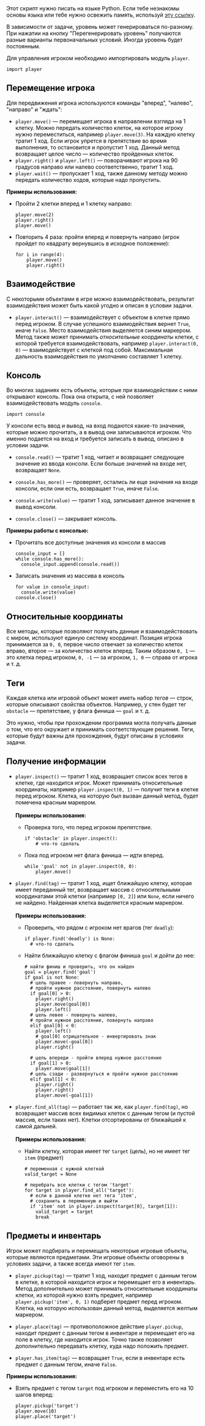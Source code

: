 <font color="black">
Этот скрипт нужно писать на языке Python. Если тебе незнакомы основы языка или тебе нужно освежить память, используй <a href="https://docs.python.org/3/tutorial/index.html" target="_blank" rel="nofollow">эту ссылку</a>.

В зависимости от задачи, уровень может генерироваться по-разному. При нажатии на кнопку "Перегенерировать уровень" получаются разные варианты первоначальных условий. Иногда уровень будет постоянным.

Для управления игроком необходимо импортировать модуль `player`.

```
import player
```

## Перемещение игрока

Для передвижения игрока используются команды "вперед", "налево", "направо" и "ждать":
    
- `player.move()` — перемещает игрока в направлении взгляда на 1 клетку. 
  Можно передать количество клеток, на которое игроку нужно переместиться, 
  например `player.move(3)`. На каждую клетку тратит 1 ход. Если игрок упрется в препятствие во время выполнения, то остановится и пропустит 1 ход. 
  Данный метод возвращает целое число — количество пройденных клеток.
- `player.right()` и `player.left()` — поворачивают игрока на 90 градусов направо или налево соответственно, тратит 1 ход.
- `player.wait()` — пропускает 1 ход, также данному методу можно передать количество ходов, которые надо пропустить.

**Примеры использования:**
- Пройти 2 клетки вперед и 1 клетку направо:
  ```
  player.move(2)
  player.right()
  player.move()
  ```
- Повторить 4 раза: пройти вперед и повернуть направо (игрок пройдет по квадрату вернувшись в исходное положение):
  ```
  for i in range(4):
      player.move()
      player.right()
  ```

## Взаимодействие

С некоторыми объектами в игре можно взаимодействовать, результат взаимодействия может быть какой угодно и описан в условии задачи. 

- `player.interact()` — взаимодействует с объектом в клетке прямо перед игроком. 
  В случае успешного взаимодействия вернет `True`, иначе `False`. 
  Место взаимодействия выделяется синим маркером. 
  Метод также может принимать *относительные координаты* клетки, с которой требуется взаимодействовать, 
  например `player.interact(0, 0)` — взаимодействует с клеткой под собой. Максимальная дальность взаимодействия по умолчанию составляет 1 клетку.


## Консоль

Во многих заданиях есть объекты, которые при взаимодействии с ними открывают консоль.
Пока она открыта, с ней позволяет взаимодействовать модуль `console`.

```
import console
```

У консоли есть ввод и вывод, на вход подаются какие-то значения, которые можно
прочитать, а в вывод они записываются игроком. Что именно подается на вход
и требуется записать в вывод, описано в условии задачи.

- `console.read()` — тратит 1 ход, читает и возвращает следующее значение из ввода консоли. 
  Если больше значений на входе нет, возвращает `None`.


- `console.has_more()` — проверяет, остались ли еще значения 
  на входе консоли, если они есть, возвращает `True`, иначе `False`.


- `console.write(value)` — тратит 1 ход, записывает данное значение в вывод консоли.


- `console.close()` — закрывает консоль.

**Примеры работы с консолью:**

- Прочитать все доступные значения из консоли в массив
  ```
  console_input = []
  while console.has_more():
    console_input.append(console.read())
  ```

- Записать значения из массива в консоль
  ```
  for value in console_input:
    console.write(value)
  console.close()
  ```
  

## Относительные координаты

Все методы, которые позволяют получать данные и взаимодействовать с миром, используют единую систему координат.
Позиция игрока принимается за `0, 0`, первое число отвечает за количество клеток вправо, второе — за количество клеток вперед.
Таким образом `0, 1` — это клетка перед игроком, `0, -1` — за игроком, `1, 0` — справа от игрока и т. д. 


## Теги

Каждая клетка или игровой объект может иметь набор *тегов* — строк, 
которые описывают свойства объектов. Например, у стен будет тег `obstacle` — препятствие, у флага финиша — `goal` и т. д. 

Это нужно, чтобы при прохождении программа могла получать данные о том, что его окружает и принимать соответствующие решения.
Теги, которые будут важны для прохождения, будут описаны в условиях задачи.


## Получение информации

- `player.inspect()` — тратит 1 ход, возвращает список всех тегов в клетке, где находится игрок. Может принимать 
  относительные координаты, например `player.inspect(0, 1)` — получит теги в клетке перед игроком. 
  Клетка, на которую был вызван данный метод, будет помечена красным маркером. 
  <br><br>**Примеры использования:**
  - Проверка того, что перед игроком препятствие. 
    ```
    if 'obstacle' in player.inspect():
        # что-то сделать
    ```
  - Пока под игроком нет флага финиша — идти вперед.
    ```
    while 'goal' not in player.inspect(0, 0):
        player.move()
    ```
 
- `player.find(tag)` — тратит 1 ход, ищет ближайшую клетку, которая имеет переданный тег,
  возвращает массив с относительными координатами этой клетки (например `[0, 2]`) или `None`, если ничего не найдено. 
  Найденная клетка выделяется красным маркером. 
  <br><br>**Примеры использования:**
  - Проверить, что рядом с игроком нет врагов (тег `deadly`):
    ```
    if player.find('deadly') is None:
      # что-то сделать
    ```
  - Найти ближайшую клетку с флагом финиша `goal` и дойти до нее:
    ```
    # найти финиш и проверить, что он найден
    goal = player.find('goal')
    if goal is not None:
      # цель правее - повернуть направо, 
      # пройти нужное расстояние, повернуть налево
      if goal[0] > 0:
        player.right()
        player.move(goal[0])
        player.left()
      # цель левее - повернуть налево, 
      # пройти нужное расстояние, повернуть направо
      elif goal[0] < 0:
        player.left()
        # goal[0] отрицательное - инвертировать знак
        player.move(-goal[0])  
        player.right()
    
      # цель впереди - пройти вперед нужное расстояние
      if goal[1] > 0:
        player.move(goal[1])
      # цель сзади - развернуться и пройти нужное расстояние
      elif goal[1] < 0:
        player.right()
        player.right()
        player.move(-goal[1])
    ```
    
- `player.find_all(tag)` — работает так же, как `player.find(tag)`, 
  но возвращает массив всех видимых клеток с данным тегом (и пустой массив, если таких нет). 
  Клетки отсортированы от ближайшей к самой дальней. 
  <br><br>**Примеры использования:**
  - Найти клетку, которая имеет тег `target` (цель), но не имеет тег `item` (предмет)
    ```
    # переменная с нужной клеткой
    valid_target = None
    
    # перебрать все клетки с тегом 'target'
    for target in player.find_all('target'):
      # если в данной клетке нет тега 'item', 
      # сохранить в переменную и выйти
      if 'item' not in player.inspect(target[0], target[1]):
        valid_target = target
        break  
    ```
  
## Предметы и инвентарь

Игрок может подбирать и перемещать некоторые игровые объекты, которые являются предметами.
Эти игровые объекты оговорены в условиях задачи, а также всегда имеют тег `item`. 

- `player.pickup(tag)` — тратит 1 ход, находит предмет с данным тегом в клетке, 
  в которой находится игрок и перемещает его в инвентарь. 
  Метод дополнительно может принимать относительные координаты клетки, из которой нужно взять предмет, например
  `player.pickup('item', 0, 1)` подберет предмет перед игроком. Клетка, на которую использован 
  данный метод, выделяется желтым маркером.
  

- `player.place(tag)` — противоположное действие `player.pickup`, находит предмет с данным тегом в инвентаре
  и перемещает его на поле в клетку, где находится игрок. Точно также позволяет дополнительно передавать клетку, куда надо положить предмет.
  

- `player.has_item(tag)` — возвращает `True`, если в инвентаре есть предмет с данным тегом, иначе `False`. 

**Примеры использования:**
- Взять предмет с тегом `target` под игроком и переместить его на 10 шагов вперед:
  ```
  player.pickup('target')
  player.move(10)
  player.place('target')
  ```

</font>